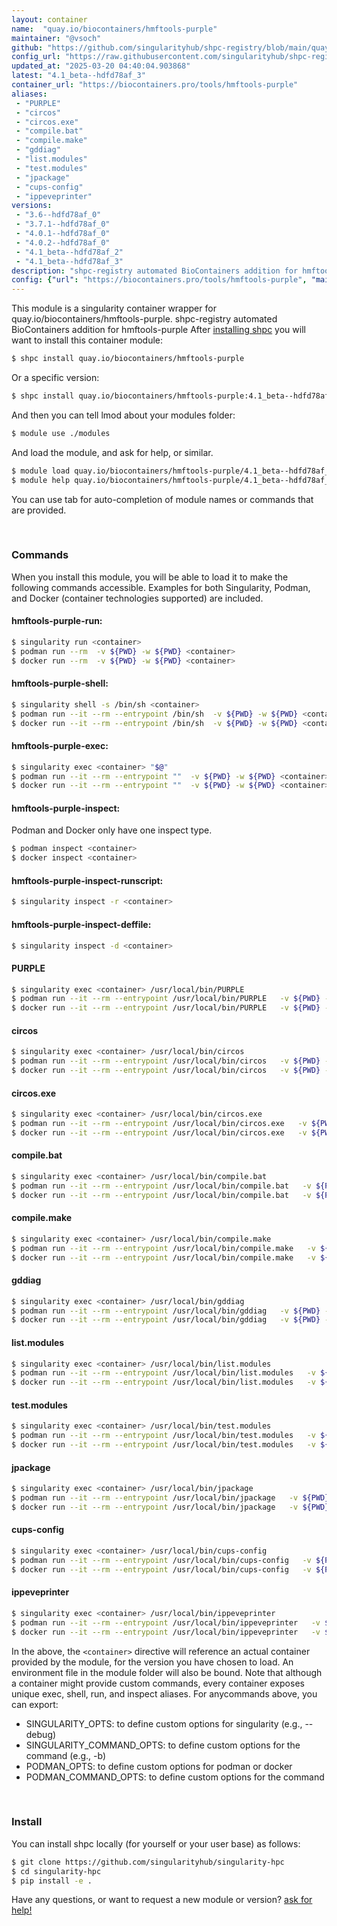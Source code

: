 ```yaml
---
layout: container
name:  "quay.io/biocontainers/hmftools-purple"
maintainer: "@vsoch"
github: "https://github.com/singularityhub/shpc-registry/blob/main/quay.io/biocontainers/hmftools-purple/container.yaml"
config_url: "https://raw.githubusercontent.com/singularityhub/shpc-registry/main/quay.io/biocontainers/hmftools-purple/container.yaml"
updated_at: "2025-03-20 04:40:04.903868"
latest: "4.1_beta--hdfd78af_3"
container_url: "https://biocontainers.pro/tools/hmftools-purple"
aliases:
 - "PURPLE"
 - "circos"
 - "circos.exe"
 - "compile.bat"
 - "compile.make"
 - "gddiag"
 - "list.modules"
 - "test.modules"
 - "jpackage"
 - "cups-config"
 - "ippeveprinter"
versions:
 - "3.6--hdfd78af_0"
 - "3.7.1--hdfd78af_0"
 - "4.0.1--hdfd78af_0"
 - "4.0.2--hdfd78af_0"
 - "4.1_beta--hdfd78af_2"
 - "4.1_beta--hdfd78af_3"
description: "shpc-registry automated BioContainers addition for hmftools-purple"
config: {"url": "https://biocontainers.pro/tools/hmftools-purple", "maintainer": "@vsoch", "description": "shpc-registry automated BioContainers addition for hmftools-purple", "latest": {"4.1_beta--hdfd78af_3": "sha256:03a7621484f5d48398df99e6f99f5ea7ee78274a123ab4c6a9d05c7441a91919"}, "tags": {"3.6--hdfd78af_0": "sha256:677d1b3509a70b16dd502a7cc44302c9e8282de9371f6af07c41ec2f7d7269fb", "3.7.1--hdfd78af_0": "sha256:51b6c25b739da67cb614b0dea35b040982f9d0000c2dc4a49ce1c65956503260", "4.0.1--hdfd78af_0": "sha256:c4ce0fdaecc4fb59589ec8c8bd1b8ac7ab4786674cf44d5b7c24a3deab7bb13b", "4.0.2--hdfd78af_0": "sha256:5a49bae5dedfb1d0d411aef0ba45d1976d4278c4446c9fd26e6843d0dc56930a", "4.1_beta--hdfd78af_2": "sha256:9d6f7f621eaf3435774dafa607287c4531cfab0ad84aa6b0bc9fe002ae716545", "4.1_beta--hdfd78af_3": "sha256:03a7621484f5d48398df99e6f99f5ea7ee78274a123ab4c6a9d05c7441a91919"}, "docker": "quay.io/biocontainers/hmftools-purple", "aliases": {"PURPLE": "/usr/local/bin/PURPLE", "circos": "/usr/local/bin/circos", "circos.exe": "/usr/local/bin/circos.exe", "compile.bat": "/usr/local/bin/compile.bat", "compile.make": "/usr/local/bin/compile.make", "gddiag": "/usr/local/bin/gddiag", "list.modules": "/usr/local/bin/list.modules", "test.modules": "/usr/local/bin/test.modules", "jpackage": "/usr/local/bin/jpackage", "cups-config": "/usr/local/bin/cups-config", "ippeveprinter": "/usr/local/bin/ippeveprinter"}}
---
```


This module is a singularity container wrapper for quay.io/biocontainers/hmftools-purple.
shpc-registry automated BioContainers addition for hmftools-purple
After [installing shpc](#install) you will want to install this container module:


```bash
$ shpc install quay.io/biocontainers/hmftools-purple
```

Or a specific version:

```bash
$ shpc install quay.io/biocontainers/hmftools-purple:4.1_beta--hdfd78af_3
```

And then you can tell lmod about your modules folder:

```bash
$ module use ./modules
```

And load the module, and ask for help, or similar.

```bash
$ module load quay.io/biocontainers/hmftools-purple/4.1_beta--hdfd78af_3
$ module help quay.io/biocontainers/hmftools-purple/4.1_beta--hdfd78af_3
```

You can use tab for auto-completion of module names or commands that are provided.

<br>

### Commands

When you install this module, you will be able to load it to make the following commands accessible.
Examples for both Singularity, Podman, and Docker (container technologies supported) are included.

#### hmftools-purple-run:

```bash
$ singularity run <container>
$ podman run --rm  -v ${PWD} -w ${PWD} <container>
$ docker run --rm  -v ${PWD} -w ${PWD} <container>
```

#### hmftools-purple-shell:

```bash
$ singularity shell -s /bin/sh <container>
$ podman run --it --rm --entrypoint /bin/sh  -v ${PWD} -w ${PWD} <container>
$ docker run --it --rm --entrypoint /bin/sh  -v ${PWD} -w ${PWD} <container>
```

#### hmftools-purple-exec:

```bash
$ singularity exec <container> "$@"
$ podman run --it --rm --entrypoint ""  -v ${PWD} -w ${PWD} <container> "$@"
$ docker run --it --rm --entrypoint ""  -v ${PWD} -w ${PWD} <container> "$@"
```

#### hmftools-purple-inspect:

Podman and Docker only have one inspect type.

```bash
$ podman inspect <container>
$ docker inspect <container>
```

#### hmftools-purple-inspect-runscript:

```bash
$ singularity inspect -r <container>
```

#### hmftools-purple-inspect-deffile:

```bash
$ singularity inspect -d <container>
```


#### PURPLE

```bash
$ singularity exec <container> /usr/local/bin/PURPLE
$ podman run --it --rm --entrypoint /usr/local/bin/PURPLE   -v ${PWD} -w ${PWD} <container> -c " $@"
$ docker run --it --rm --entrypoint /usr/local/bin/PURPLE   -v ${PWD} -w ${PWD} <container> -c " $@"
```


#### circos

```bash
$ singularity exec <container> /usr/local/bin/circos
$ podman run --it --rm --entrypoint /usr/local/bin/circos   -v ${PWD} -w ${PWD} <container> -c " $@"
$ docker run --it --rm --entrypoint /usr/local/bin/circos   -v ${PWD} -w ${PWD} <container> -c " $@"
```


#### circos.exe

```bash
$ singularity exec <container> /usr/local/bin/circos.exe
$ podman run --it --rm --entrypoint /usr/local/bin/circos.exe   -v ${PWD} -w ${PWD} <container> -c " $@"
$ docker run --it --rm --entrypoint /usr/local/bin/circos.exe   -v ${PWD} -w ${PWD} <container> -c " $@"
```


#### compile.bat

```bash
$ singularity exec <container> /usr/local/bin/compile.bat
$ podman run --it --rm --entrypoint /usr/local/bin/compile.bat   -v ${PWD} -w ${PWD} <container> -c " $@"
$ docker run --it --rm --entrypoint /usr/local/bin/compile.bat   -v ${PWD} -w ${PWD} <container> -c " $@"
```


#### compile.make

```bash
$ singularity exec <container> /usr/local/bin/compile.make
$ podman run --it --rm --entrypoint /usr/local/bin/compile.make   -v ${PWD} -w ${PWD} <container> -c " $@"
$ docker run --it --rm --entrypoint /usr/local/bin/compile.make   -v ${PWD} -w ${PWD} <container> -c " $@"
```


#### gddiag

```bash
$ singularity exec <container> /usr/local/bin/gddiag
$ podman run --it --rm --entrypoint /usr/local/bin/gddiag   -v ${PWD} -w ${PWD} <container> -c " $@"
$ docker run --it --rm --entrypoint /usr/local/bin/gddiag   -v ${PWD} -w ${PWD} <container> -c " $@"
```


#### list.modules

```bash
$ singularity exec <container> /usr/local/bin/list.modules
$ podman run --it --rm --entrypoint /usr/local/bin/list.modules   -v ${PWD} -w ${PWD} <container> -c " $@"
$ docker run --it --rm --entrypoint /usr/local/bin/list.modules   -v ${PWD} -w ${PWD} <container> -c " $@"
```


#### test.modules

```bash
$ singularity exec <container> /usr/local/bin/test.modules
$ podman run --it --rm --entrypoint /usr/local/bin/test.modules   -v ${PWD} -w ${PWD} <container> -c " $@"
$ docker run --it --rm --entrypoint /usr/local/bin/test.modules   -v ${PWD} -w ${PWD} <container> -c " $@"
```


#### jpackage

```bash
$ singularity exec <container> /usr/local/bin/jpackage
$ podman run --it --rm --entrypoint /usr/local/bin/jpackage   -v ${PWD} -w ${PWD} <container> -c " $@"
$ docker run --it --rm --entrypoint /usr/local/bin/jpackage   -v ${PWD} -w ${PWD} <container> -c " $@"
```


#### cups-config

```bash
$ singularity exec <container> /usr/local/bin/cups-config
$ podman run --it --rm --entrypoint /usr/local/bin/cups-config   -v ${PWD} -w ${PWD} <container> -c " $@"
$ docker run --it --rm --entrypoint /usr/local/bin/cups-config   -v ${PWD} -w ${PWD} <container> -c " $@"
```


#### ippeveprinter

```bash
$ singularity exec <container> /usr/local/bin/ippeveprinter
$ podman run --it --rm --entrypoint /usr/local/bin/ippeveprinter   -v ${PWD} -w ${PWD} <container> -c " $@"
$ docker run --it --rm --entrypoint /usr/local/bin/ippeveprinter   -v ${PWD} -w ${PWD} <container> -c " $@"
```



In the above, the `<container>` directive will reference an actual container provided
by the module, for the version you have chosen to load. An environment file in the
module folder will also be bound. Note that although a container
might provide custom commands, every container exposes unique exec, shell, run, and
inspect aliases. For anycommands above, you can export:

 - SINGULARITY_OPTS: to define custom options for singularity (e.g., --debug)
 - SINGULARITY_COMMAND_OPTS: to define custom options for the command (e.g., -b)
 - PODMAN_OPTS: to define custom options for podman or docker
 - PODMAN_COMMAND_OPTS: to define custom options for the command

<br>

### Install

You can install shpc locally (for yourself or your user base) as follows:

```bash
$ git clone https://github.com/singularityhub/singularity-hpc
$ cd singularity-hpc
$ pip install -e .
```

Have any questions, or want to request a new module or version? [ask for help!](https://github.com/singularityhub/singularity-hpc/issues)